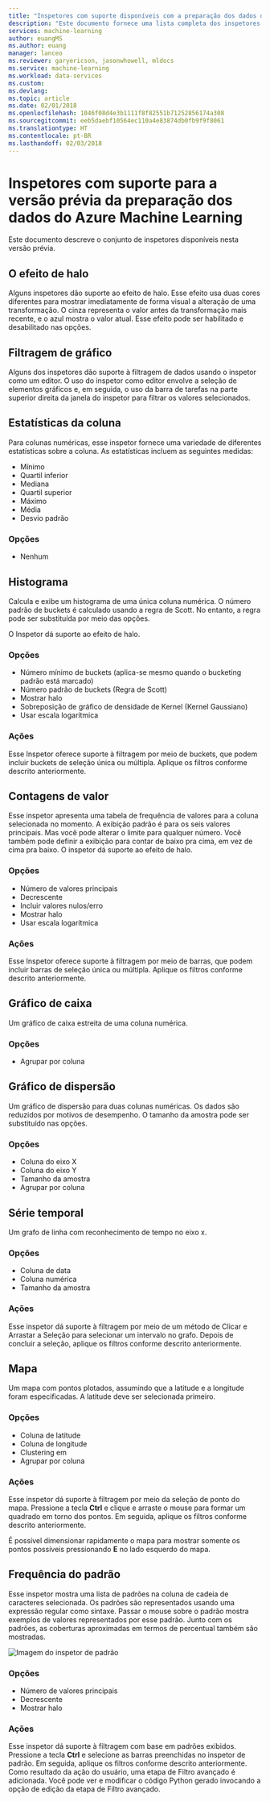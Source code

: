 ```yaml
---
title: "Inspetores com suporte disponíveis com a preparação dos dados do Azure Machine Learning | Microsoft Docs"
description: "Este documento fornece uma lista completa dos inspetores disponíveis para a preparação de dados do Azure Machine Learning"
services: machine-learning
author: euangMS
ms.author: euang
manager: lanceo
ms.reviewer: garyericson, jasonwhowell, mldocs
ms.service: machine-learning
ms.workload: data-services
ms.custom: 
ms.devlang: 
ms.topic: article
ms.date: 02/01/2018
ms.openlocfilehash: 1046f08d4e3b1111f8f82551b71252856174a308
ms.sourcegitcommit: eeb5daebf10564ec110a4e83874db0fb9f9f8061
ms.translationtype: HT
ms.contentlocale: pt-BR
ms.lasthandoff: 02/03/2018
---
```

# <a name="supported-inspectors-for-the-azure-machine-learning-data-preparation-preview"></a>Inspetores com suporte para a versão prévia da preparação dos dados do Azure Machine Learning
Este documento descreve o conjunto de inspetores disponíveis nesta versão prévia.

## <a name="the-halo-effect"></a>O efeito de halo 
Alguns inspetores dão suporte ao efeito de halo. Esse efeito usa duas cores diferentes para mostrar imediatamente de forma visual a alteração de uma transformação. O cinza representa o valor antes da transformação mais recente, e o azul mostra o valor atual. Esse efeito pode ser habilitado e desabilitado nas opções.

## <a name="graphical-filtering"></a>Filtragem de gráfico 
Alguns dos inspetores dão suporte à filtragem de dados usando o inspetor como um editor. O uso do inspetor como editor envolve a seleção de elementos gráficos e, em seguida, o uso da barra de tarefas na parte superior direita da janela do inspetor para filtrar os valores selecionados. 

## <a name="column-statistics"></a>Estatísticas da coluna
Para colunas numéricas, esse inspetor fornece uma variedade de diferentes estatísticas sobre a coluna. As estatísticas incluem as seguintes medidas: 
- Mínimo
- Quartil inferior
- Mediana
- Quartil superior
- Máximo
- Média
- Desvio padrão


### <a name="options"></a>Opções 
- Nenhum

## <a name="histogram"></a>Histograma 
Calcula e exibe um histograma de uma única coluna numérica. O número padrão de buckets é calculado usando a regra de Scott. No entanto, a regra pode ser substituída por meio das opções.

O Inspetor dá suporte ao efeito de halo.


### <a name="options"></a>Opções
- Número mínimo de buckets (aplica-se mesmo quando o bucketing padrão está marcado)
- Número padrão de buckets (Regra de Scott) 
- Mostrar halo
- Sobreposição de gráfico de densidade de Kernel (Kernel Gaussiano) 
- Usar escala logarítmica


### <a name="actions"></a>Ações
Esse Inspetor oferece suporte à filtragem por meio de buckets, que podem incluir buckets de seleção única ou múltipla. Aplique os filtros conforme descrito anteriormente.

## <a name="value-counts"></a>Contagens de valor
Esse inspetor apresenta uma tabela de frequência de valores para a coluna selecionada no momento. A exibição padrão é para os seis valores principais. Mas você pode alterar o limite para qualquer número. Você também pode definir a exibição para contar de baixo pra cima, em vez de cima pra baixo. O inspetor dá suporte ao efeito de halo.

### <a name="options"></a>Opções 
- Número de valores principais
- Decrescente
- Incluir valores nulos/erro
- Mostrar halo
- Usar escala logarítmica


### <a name="actions"></a>Ações 
Esse Inspetor oferece suporte à filtragem por meio de barras, que podem incluir barras de seleção única ou múltipla. Aplique os filtros conforme descrito anteriormente.

## <a name="box-plot"></a>Gráfico de caixa 
Um gráfico de caixa estreita de uma coluna numérica.

### <a name="options"></a>Opções 
- Agrupar por coluna

## <a name="scatter-plot"></a>Gráfico de dispersão
Um gráfico de dispersão para duas colunas numéricas. Os dados são reduzidos por motivos de desempenho. O tamanho da amostra pode ser substituído nas opções.

### <a name="options"></a>Opções  
- Coluna do eixo X
- Coluna do eixo Y
- Tamanho da amostra
- Agrupar por coluna


## <a name="time-series"></a>Série temporal
Um grafo de linha com reconhecimento de tempo no eixo x.

### <a name="options"></a>Opções
- Coluna de data
- Coluna numérica
- Tamanho da amostra


### <a name="actions"></a>Ações
Esse inspetor dá suporte à filtragem por meio de um método de Clicar e Arrastar a Seleção para selecionar um intervalo no grafo. Depois de concluir a seleção, aplique os filtros conforme descrito anteriormente.


## <a name="map"></a>Mapa 
Um mapa com pontos plotados, assumindo que a latitude e a longitude foram especificadas. A latitude deve ser selecionada primeiro.

### <a name="options"></a>Opções
- Coluna de latitude
- Coluna de longitude
- Clustering em
- Agrupar por coluna


### <a name="actions"></a>Ações
Esse inspetor dá suporte à filtragem por meio da seleção de ponto do mapa. Pressione a tecla **Ctrl** e clique e arraste o mouse para formar um quadrado em torno dos pontos. Em seguida, aplique os filtros conforme descrito anteriormente.

É possível dimensionar rapidamente o mapa para mostrar somente os pontos possíveis pressionando **E** no lado esquerdo do mapa.


## <a name="pattern-frequency"></a>Frequência do padrão 

Esse inspetor mostra uma lista de padrões na coluna de cadeia de caracteres selecionada. Os padrões são representados usando uma expressão regular como sintaxe. Passar o mouse sobre o padrão mostra exemplos de valores representados por esse padrão. Junto com os padrões, as coberturas aproximadas em termos de percentual também são mostradas.

![Imagem do inspetor de padrão](media/data-prep-appendix4-supported-inspectors/PatternInspectorProductNumber.png)

### <a name="options"></a>Opções
- Número de valores principais
- Decrescente
- Mostrar halo

### <a name="actions"></a>Ações
Esse inspetor dá suporte à filtragem com base em padrões exibidos. Pressione a tecla **Ctrl** e selecione as barras preenchidas no inspetor de padrão. Em seguida, aplique os filtros conforme descrito anteriormente. Como resultado da ação do usuário, uma etapa de Filtro avançado é adicionada. Você pode ver e modificar o código Python gerado invocando a opção de edição da etapa de Filtro avançado.
